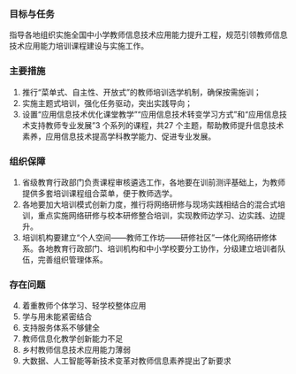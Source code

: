 ### 目标与任务
指导各地组织实施全国中小学教师信息技术应用能力提升工程，规范引领教师信息技术应用能力培训课程建设与实施工作。
### 主要措施
1. 推行“菜单式、自主性、开放式”的教师培训选学机制，确保按需施训；
2. 实施主题式培训，强化任务驱动，突出实践导向；
3. 设置“应用信息技术优化课堂教学”“应用信息技术转变学习方式”和“应用信息技术支持教师专业发展”3 个系列的课程，共27 个主题，帮助教师提升信息技术素养，应用信息技术提高学科教学能力、促进专业发展。
### 组织保障
1. 省级教育行政部门负责课程审核遴选工作，各地要在训前测评基础上，为教师提供多套培训课程组合菜单，便于教师选学。
2. 各地要加大培训模式创新力度，推行将网络研修与现场实践相结合的混合式培训，重点实施网络研修与校本研修整合培训，实现教师边学习、边实践、边提升。
3. 培训机构要建立“个人空间——教师工作坊——研修社区”一体化网络研修体系。各地教育行政部门、培训机构和中小学校要分工协作，分级建立培训者队伍，完善组织管理体系。
### 存在问题
4. 着重教师个体学习、轻学校整体应用
5. 学与用未能紧密结合
6. 支持服务体系不够健全
7. 教师信息化教学创新能力不足
8. 乡村教师信息技术应用能力薄弱
9. 大数据、人工智能等新技术变革对教师信息素养提出了新要求